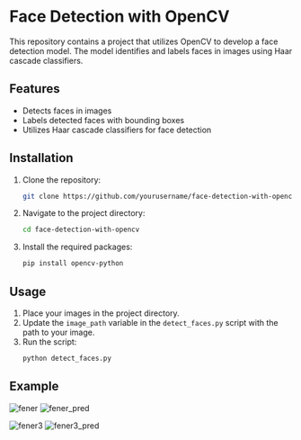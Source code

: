 # Face Detection with OpenCV

This repository contains a project that utilizes OpenCV to develop a face detection model. The model identifies and labels faces in images using Haar cascade classifiers.

## Features
- Detects faces in images
- Labels detected faces with bounding boxes
- Utilizes Haar cascade classifiers for face detection

## Installation

1. Clone the repository:
    ```bash
    git clone https://github.com/yourusername/face-detection-with-opencv.git
    ```
2. Navigate to the project directory:
    ```bash
    cd face-detection-with-opencv
    ```
3. Install the required packages:
    ```bash
    pip install opencv-python
    ```

## Usage

1. Place your images in the project directory.
2. Update the `image_path` variable in the `detect_faces.py` script with the path to your image.
3. Run the script:
    ```bash
    python detect_faces.py
    ```

## Example


![fener](https://github.com/user-attachments/assets/40115ec6-a698-44e1-9570-dd15cc93f09c)                 ![fener_pred](https://github.com/user-attachments/assets/c5e00044-c1fb-41de-9ed7-e79771582a73)



![fener3](https://github.com/user-attachments/assets/44d94e5b-13f3-4e5f-8f42-f9b9fd1edcb2)               ![fener3_pred](https://github.com/user-attachments/assets/46535bb1-a103-4b3e-810a-b63b91b769f5)





